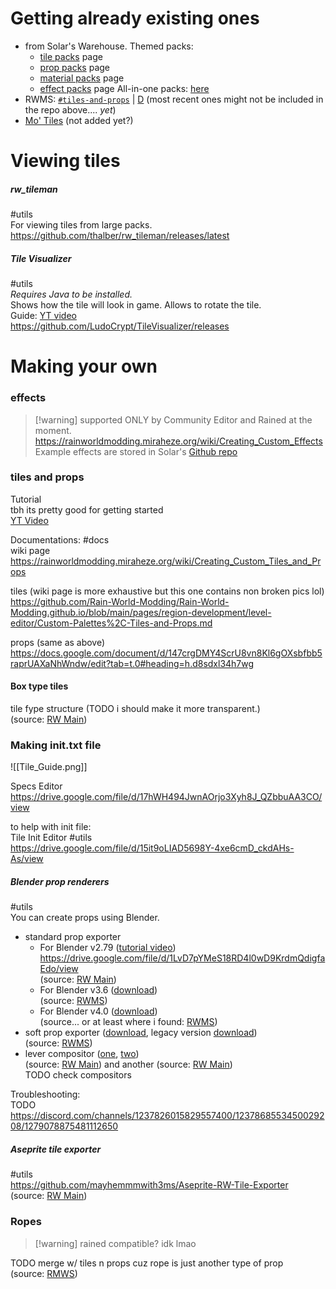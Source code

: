 # Getting already existing ones  
- from Solar's Warehouse.
	Themed packs:
	- [tile packs](https://solaristheworstcatever.github.io/Repo-Site/tiles.html) page
	- [prop packs](https://solaristheworstcatever.github.io/Repo-Site/props.html) page
	- [material packs](https://solaristheworstcatever.github.io/Repo-Site/materials.html) page
	- [effect packs](https://solaristheworstcatever.github.io/Repo-Site/effects.html) page
	All-in-one packs: [here](https://solaristheworstcatever.github.io/Repo-Site/index.html#compilations)
- RWMS: [`#tiles-and-props`](https://discord.com/channels/1237826015829557400/1240708497469866134) | [D](discord://discord.com/channels/1237826015829557400/1240708497469866134) (most recent ones might not be included in the repo above.... *yet*)  
- [Mo' Tiles](https://github.com/rwslugcat/mo-tiles-rw/releases/tag/release) (not added yet?)

# Viewing tiles  
##### rw_tileman
#utils  
For viewing tiles from large packs.  
https://github.com/thalber/rw_tileman/releases/latest

##### Tile Visualizer
#utils  
*Requires Java to be installed.*  
Shows how the tile will look in game. Allows to rotate the tile.  
Guide: [YT video](https://youtu.be/MoX6hXQZVMw)  
https://github.com/LudoCrypt/TileVisualizer/releases

# Making your own

### effects  
>[!warning] supported ONLY by Community Editor and Rained at the moment.  
https://rainworldmodding.miraheze.org/wiki/Creating_Custom_Effects  
Example effects are stored in Solar's [Github repo](https://github.com/solaristheworstcatever/The-Level-Editor-Warehouse/tree/main/Effects/Example%20Effects)  
### tiles and props  
Tutorial  
tbh its pretty good for getting started  
[YT Video](https://www.youtube.com/watch?v=maOTf24PEKs&list=PLOpeR3bQUKEJIGBJ3TATHBLmNvZwyYioT&index=9)


Documentations: #docs  
wiki page  
https://rainworldmodding.miraheze.org/wiki/Creating_Custom_Tiles_and_Props

tiles (wiki page is more exhaustive but this one contains non broken pics lol)  
https://github.com/Rain-World-Modding/Rain-World-Modding.github.io/blob/main/pages/region-development/level-editor/Custom-Palettes%2C-Tiles-and-Props.md

props (same as above)
https://docs.google.com/document/d/147crgDMY4ScrU8vn8Kl6gOXsbfbb5raprUAXaNhWndw/edit?tab=t.0#heading=h.d8sdxl34h7wg  

#### Box type tiles
  
tile fype structure (TODO i should make it more transparent.)  
(source: [RW Main](https://discord.com/channels/291184728944410624/305139167300550666/838172761549045761))


### Making init.txt file  
![[Tile_Guide.png]]

Specs Editor  
https://drive.google.com/file/d/17hWH494JwnAOrjo3Xyh8J_QZbbuAA3CO/view

to help with init file:   
Tile Init Editor #utils  
https://drive.google.com/file/d/15it9oLIAD5698Y-4xe6cmD_ckdAHs-As/view 

##### Blender prop renderers
#utils  
You can create props using Blender.   
- standard prop exporter  
	- For Blender v2.79 ([tutorial video](https://youtu.be/8Nm1jWggH2I))   
	https://drive.google.com/file/d/1LvD7pYMeS18RD4l0wD9KrdmQdigfaEdo/view   
	(source: [RW Main](https://discord.com/channels/291184728944410624/305139167300550666/420327770187366400))  
	- For Blender v3.6 ([download](https://nqywadcmwusjqlrg.public.blob.vercel-storage.com/notes/files/lediting/blender/rainworldProp35_LeeMoriya-9fLHrvIhXe5nMQ5qb3giZSsEsD1xZJ.blend))  
	(source: [RWMS](https://discord.com/channels/1237826015829557400/1238172653819527168/1245868873140539402))  
	- For Blender v4.0 ([download](https://nqywadcmwusjqlrg.public.blob.vercel-storage.com/notes/files/lediting/blender/rainworldProp40-a3M97rg2XAjOsxW9Te8Ut3Agsa9nae.blend))  
	(source... or at least where i found: [RWMS](https://discord.com/channels/1237826015829557400/1237868553450029208/1273024775291277313))  
- soft prop exporter ([download](https://nqywadcmwusjqlrg.public.blob.vercel-storage.com/notes/files/lediting/blender/SoftPropRenderer2-TmpJnWr9hjv26yJlgtGz1g2CzQoeD9.blend), legacy version [download](https://nqywadcmwusjqlrg.public.blob.vercel-storage.com/notes/files/lediting/blender/SoftPropRenderer2Legacy-69bFC7yxPu9EfycaQb6APufQbo4Tfq.blend))  
(source: [RWMS](https://discord.com/channels/1237826015829557400/1238172653819527168/1245873535822598165))  
- lever compositor ([one](https://nqywadcmwusjqlrg.public.blob.vercel-storage.com/notes/files/lediting/blender/Rain_World_Level_Compositor-VHiHHdVwTF19r0hE472p6TKkCGzH0K.blend), [two](https://nqywadcmwusjqlrg.public.blob.vercel-storage.com/notes/files/lediting/blender/Basic%20level%20compositor-NeBhPcLl9ohQP0OHOT7Zk3nzKAMVjF.blend))  
(source: [RW Main](https://discord.com/channels/291184728944410624/804088181904375819/1084222820818628618)) and another (source: [RW Main](https://discord.com/channels/291184728944410624/431534164932689921/1292092416244842627))  
TODO check compositors

Troubleshooting:  
TODO  
https://discord.com/channels/1237826015829557400/1237868553450029208/1279078875481112650

##### Aseprite tile exporter
#utils  
https://github.com/mayhemmmwith3ms/Aseprite-RW-Tile-Exporter  
(source: [RW Main](https://discord.com/channels/291184728944410624/838185248981385256/1264249612978360511))
### Ropes  
> [!warning] rained compatible? idk lmao

TODO merge w/ tiles n props cuz rope is just another type of prop  
(source: [RMWS](https://discord.com/channels/1237826015829557400/1237868553450029208/1283877744857583737))  